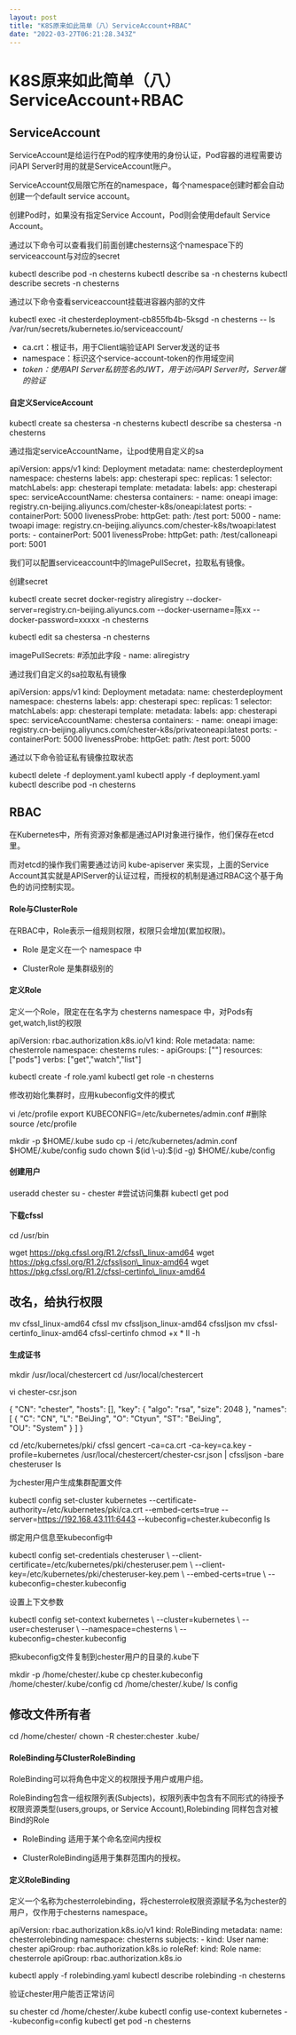 ```yaml
---
layout: post
title: "K8S原来如此简单（八）ServiceAccount+RBAC"
date: "2022-03-27T06:21:28.343Z"
---
```

K8S原来如此简单（八）ServiceAccount+RBAC
===============================

**ServiceAccount**
------------------

ServiceAccount是给运行在Pod的程序使用的身份认证，Pod容器的进程需要访问API Server时用的就是ServiceAccount账户。

ServiceAccount仅局限它所在的namespace，每个namespace创建时都会自动创建一个default service account。

创建Pod时，如果没有指定Service Account，Pod则会使用default Service Account。

通过以下命令可以查看我们前面创建chesterns这个namespace下的serviceaccount与对应的secret

kubectl describe pod -n chesterns
kubectl describe sa \-n chesterns
kubectl describe secrets \-n chesterns

通过以下命令查看serviceaccount挂载进容器内部的文件

kubectl exec -it chesterdeployment-cb855fb4b-5ksgd -n chesterns -- ls /var/run/secrets/kubernetes.io/serviceaccount/

*   ca.crt：根证书，用于Client端验证API Server发送的证书
*   namespace：标识这个service-account-token的作用域空间
*   _token：使用API Server私钥签名的JWT，用于访问API Server时，Server端的验证_

#### **自定义ServiceAccount**

kubectl create sa chestersa -n chesterns
kubectl describe sa chestersa \-n chesterns

通过指定serviceAccountName，让pod使用自定义的sa

apiVersion: apps/v1
kind: Deployment
metadata:
  name: chesterdeployment
  namespace: chesterns
  labels:
    app: chesterapi
spec:
  replicas: 1
  selector:
    matchLabels:
      app: chesterapi
  template:
    metadata:
      labels:
        app: chesterapi
    spec:
     serviceAccountName: chestersa
     containers:
     \- name: oneapi
       image: registry.cn\-beijing.aliyuncs.com/chester-k8s/oneapi:latest
       ports:
       \- containerPort: 5000
       livenessProbe:
         httpGet:
           path: /test
           port: 5000
     - name: twoapi
       image: registry.cn\-beijing.aliyuncs.com/chester-k8s/twoapi:latest
       ports:
       \- containerPort: 5001
       livenessProbe:
         httpGet:
           path: /test/calloneapi
           port: 5001

我们可以配置serviceaccount中的ImagePullSecret，拉取私有镜像。

创建secret

kubectl create secret docker-registry aliregistry --docker-server=registry.cn-beijing.aliyuncs.com --docker-username=陈xx --docker-password=xxxxx -n chesterns

kubectl edit sa chestersa -n chesterns

imagePullSecrets:   #添加此字段
\- name: aliregistry

通过我们自定义的sa拉取私有镜像

apiVersion: apps/v1
kind: Deployment
metadata:
  name: chesterdeployment
  namespace: chesterns
  labels:
    app: chesterapi
spec:
  replicas: 1
  selector:
    matchLabels:
      app: chesterapi
  template:
    metadata:
      labels:
        app: chesterapi
    spec:
     serviceAccountName: chestersa
     containers:
     \- name: oneapi
       image: registry.cn\-beijing.aliyuncs.com/chester-k8s/privateoneapi:latest
       ports:
       \- containerPort: 5000
       livenessProbe:
         httpGet:
           path: /test
           port: 5000

通过以下命令验证私有镜像拉取状态

kubectl delete -f deployment.yaml
kubectl apply \-f deployment.yaml
kubectl describe pod \-n chesterns

**RBAC**
--------

在Kubernetes中，所有资源对象都是通过API对象进行操作，他们保存在etcd里。

而对etcd的操作我们需要通过访问 kube-apiserver 来实现，上面的Service Account其实就是APIServer的认证过程，而授权的机制是通过RBAC这个基于角色的访问控制实现。

#### **Role与ClusterRole**

在RBAC中，Role表示一组规则权限，权限只会增加(累加权限)。

*   Role 是定义在一个 namespace 中
    
*   ClusterRole 是集群级别的 
    

#### **定义Role**

定义一个Role，限定在在名字为 chesterns namespace 中，对Pods有get,watch,list的权限

apiVersion: rbac.authorization.k8s.io/v1
kind: Role
metadata:
  name: chesterrole
  namespace: chesterns
rules:
\- apiGroups: \[""\] 
  resources: \["pods"\] 
  verbs: \["get","watch","list"\]

kubectl create -f role.yaml 
kubectl get role -n chesterns

修改初始化集群时，应用kubeconfig文件的模式

vi /etc/profile
export KUBECONFIG\=/etc/kubernetes/admin.conf  #删除
source /etc/profile

mkdir \-p $HOME/.kube
sudo cp \-i /etc/kubernetes/admin.conf $HOME/.kube/config
sudo chown $(id \-u):$(id -g) $HOME/.kube/config

#### **创建用户**

useradd chester
su \- chester
#尝试访问集群
kubectl get pod

#### **下载cfssl**

cd /usr/bin

wget https://pkg.cfssl.org/R1.2/cfssl\_linux-amd64
wget https://pkg.cfssl.org/R1.2/cfssljson\_linux-amd64
wget https://pkg.cfssl.org/R1.2/cfssl-certinfo\_linux-amd64
## 改名，给执行权限
mv cfssl\_linux\-amd64 cfssl
mv cfssljson\_linux\-amd64 cfssljson
mv cfssl\-certinfo\_linux-amd64 cfssl-certinfo
chmod +x \*
ll \-h 

#### **生成证书**

mkdir /usr/local/chestercert
cd /usr/local/chestercert

vi chester\-csr.json

{
  "CN": "chester",
  "hosts": \[\], 
  "key": {
    "algo": "rsa",
    "size": 2048
},
  "names": \[
    {
       "C": "CN",
       "L": "BeiJing",
       "O": "Ctyun",
       "ST": "BeiJing",            
       "OU": "System"
    }
  \]
}

cd /etc/kubernetes/pki/
cfssl gencert \-ca=ca.crt -ca-key=ca.key -profile=kubernetes /usr/local/chestercert/chester-csr.json | cfssljson -bare chesteruser
ls

为chester用户生成集群配置文件

kubectl config set\-cluster kubernetes --certificate-authority=/etc/kubernetes/pki/ca.crt --embed-certs=true --server=https://192.168.43.111:6443 --kubeconfig=chester.kubeconfig
ls

绑定用户信息至kubeconfig中

kubectl config set\-credentials chesteruser \\
 \--client-certificate=/etc/kubernetes/pki/chesteruser.pem \\
 \--client-key=/etc/kubernetes/pki/chesteruser-key.pem \\
 \--embed-certs=true \\
 \--kubeconfig=chester.kubeconfig

设置上下文参数

kubectl config set\-context kubernetes \\
 \--cluster=kubernetes \\
 \--user=chesteruser \\
 \--namespace\=chesterns \\
 \--kubeconfig=chester.kubeconfig

把kubeconfig文件复制到chester用户的目录的.kube下

mkdir -p /home/chester/.kube
cp chester.kubeconfig /home/chester/.kube/config
cd /home/chester/.kube/
ls
config

## 修改文件所有者
cd /home/chester/
chown \-R chester:chester .kube/

#### **RoleBinding与ClusterRoleBinding**

RoleBinding可以将角色中定义的权限授予用户或用户组。

RoleBinding包含一组权限列表(Subjects)，权限列表中包含有不同形式的待授予权限资源类型(users,groups, or Service Account),Rolebinding 同样包含对被 Bind的Role

*   RoleBinding 适用于某个命名空间内授权
    
*   ClusterRoleBinding适用于集群范围内的授权。
    

#### **定义RoleBinding**

定义一个名称为chesterrolebinding，将chesterrole权限资源赋予名为chester的用户，仅作用于chesterns namespace。

apiVersion: rbac.authorization.k8s.io/v1
kind: RoleBinding
metadata:
  name: chesterrolebinding
  namespace: chesterns
subjects:
\- kind: User
  name: chester
  apiGroup: rbac.authorization.k8s.io
roleRef:
  kind: Role
  name: chesterrole
  apiGroup: rbac.authorization.k8s.io

kubectl apply -f rolebinding.yaml
kubectl describe rolebinding \-n chesterns

验证chester用户能否正常访问

su chester
cd /home/chester/.kube
kubectl config use\-context kubernetes --kubeconfig=config
kubectl get pod -n chesterns